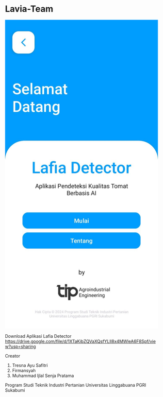 # Lavia-Team


![Alt text](home.jpeg)

Download Aplikasi Lafia Detector 
https://drive.google.com/file/d/1XTaKibZQVaXQsfYLlI8x4MWIeA6F8Spf/view?usp=sharing

Creator
1. Tresna Ayu Safitri
2. Firmansyah
3. Muhammad Ijlal Senja Pratama

Program Studi Teknik Industri Pertanian
Universitas Linggabuana PGRI Sukabumi
